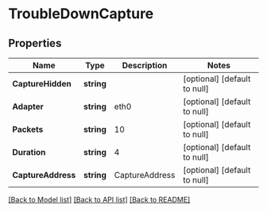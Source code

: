# TroubleDownCapture

## Properties
Name | Type | Description | Notes
------------ | ------------- | ------------- | -------------
**CaptureHidden** | **string** |  | [optional] [default to null]
**Adapter** | **string** | eth0 | [optional] [default to null]
**Packets** | **string** | 10 | [optional] [default to null]
**Duration** | **string** | 4 | [optional] [default to null]
**CaptureAddress** | **string** | CaptureAddress | [optional] [default to null]

[[Back to Model list]](../README.md#documentation-for-models) [[Back to API list]](../README.md#documentation-for-api-endpoints) [[Back to README]](../README.md)

